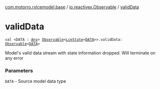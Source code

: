 [com.motorro.rxlcemodel.base](../index.md) / [io.reactivex.Observable](index.md) / [validData](./valid-data.md)

# validData

`val <DATA : `[`Any`](https://kotlinlang.org/api/latest/jvm/stdlib/kotlin/-any/index.html)`> `[`Observable`](http://reactivex.io/RxJava/2.x/javadoc/io/reactivex/Observable.html)`<`[`LceState`](../-lce-state/index.md)`<`[`DATA`](valid-data.md#DATA)`>>.validData: `[`Observable`](http://reactivex.io/RxJava/2.x/javadoc/io/reactivex/Observable.html)`<`[`DATA`](valid-data.md#DATA)`>`

Model's valid data stream with state information dropped.
Will terminate on any error

### Parameters

`DATA` - Source model data type